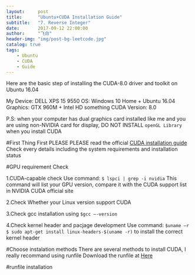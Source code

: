 ```yaml
---
layout:     post
title:      "Ubuntu+CUDA Installation Guide"
subtitle:   "7. Reverse Integer"
date:       2017-09-12 22:00:00
author:     "飞白"
header-img: "img/post-bg-leetcode.jpg"
catalog: true
tags:
    - Ubuntu
    - CUDA
    - Guide
---
```


Here are the basic step of installing the CUDA-8.0 driver and toolkit on Ubuntu 16.04

My Device: DELL XPS 15 9550
OS: Windows 10 Home + Ubuntu 16.04
Graphics: GTX 960M + Intel HD something
CUDA Version: 8.0

P.S: when your computer has dual graphics card installed like me and you are using non-NVIDIA card for display, DO NOT INSTALL `openGL Library` when you install CUDA



#First Thing First
PLEASE PLEASE read the official [CUDA installation guide](http://developer.download.nvidia.com/compute/cuda/7.5/Prod/docs/sidebar/CUDA_Installation_Guide_Linux.pdf)
Check every details including the system requirements and installation status


#GPU requirement Check

1.CUDA-capable check
Use command: 
`$ lspci | grep -i nvidia`
This command will list your GPU version, compare it with the CUDA support list in NVIDIA CUDA official site

2.Check Whether your Linux version support CUDA

3.Check gcc installation using `$gcc –-version`

4.Check kernel header and pacjage development
Use command:
`$uname –r`
`$ sudo apt-get install linux-headers-$(uname -r)`
to install the correct kernel header

#Choose instalation methods
There are several methods to install CUDA, I really recommand using runfile
Download the runfile at [Here](https://developer.nvidia.com/cuda-downloads)

#runfile installation
